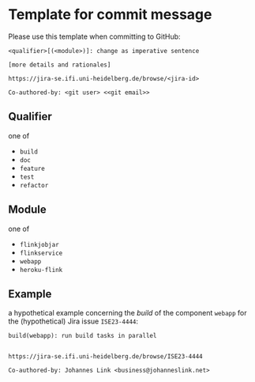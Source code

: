 
# Template for commit message

Please use this template when committing to GitHub:

```
<qualifier>[(<module>)]: change as imperative sentence

[more details and rationales]

https://jira-se.ifi.uni-heidelberg.de/browse/<jira-id>

Co-authored-by: <git user> <<git email>>
```


## Qualifier 

one of 
   
 * `build` 
 * `doc` 
 * `feature` 
 * `test` 
 * `refactor` 

## Module 

one of 

  * `flinkjobjar` 
  * `flinkservice` 
  * `webapp` 
  * `heroku-flink` 


## Example

a hypothetical example 
concerning the _build_ of the component `webapp`
for the (hypothetical) Jira issue `ISE23-4444`: 

```
build(webapp): run build tasks in parallel


https://jira-se.ifi.uni-heidelberg.de/browse/ISE23-4444

Co-authored-by: Johannes Link <business@johanneslink.net>
```


